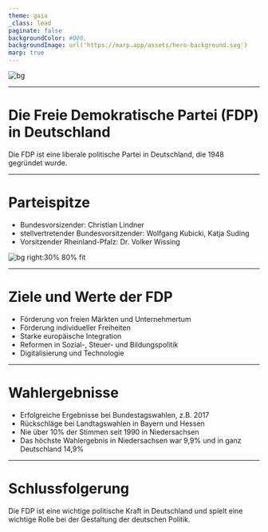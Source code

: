 ```yaml
---
theme: gaia
_class: lead
paginate: false
backgroundColor: #000,
backgroundImage: url('https://marp.app/assets/hero-background.svg')
marp: true
---
```


![bg](http://bilder3.n-tv.de/img/incoming/crop14262206/1851324917-cImg_16_9-w1200/fdp.jpg)

---

# Die Freie Demokratische Partei (FDP) in Deutschland
Die FDP ist eine liberale politische Partei in Deutschland, die 1948 gegründet wurde.

---

# Parteispitze
- Bundesvorsizender: Christian Lindner
- stellvertretender Bundesvorsitzender: Wolfgang Kubicki, Katja Suding
- Vorsitzender Rheinland-Pfalz: Dr. Volker Wissing

![bg right:30% 80% fit](https://external-content.duckduckgo.com/iu/?u=https%3A%2F%2Fwww.welt.de%2Fimg%2Fnewsticker%2Fdpa_nt%2Finfoline_nt%2Fboulevard_nt%2Fmobile147721422%2F5052500107-ci102l-w1024%2Furn-newsml-dpa-com-20090101-151017-99-04643-large-4-3-jpg.jpg&f=1&nofb=1&ipt=4c57bb041ca7aec79853ab163a21ab719e746630922abcfe15851e1b8a1872f7&ipo=images)

---

# Ziele und Werte der FDP

- Förderung von freien Märkten und Unternehmertum
- Förderung individueller Freiheiten
- Starke europäische Integration
- Reformen in Sozial-, Steuer- und Bildungspolitik
- Digitalisierung und Technologie

---

# Wahlergebnisse

- Erfolgreiche Ergebnisse bei Bundestagswahlen, z.B. 2017
- Rückschläge bei Landtagswahlen in Bayern und Hessen
- Nie über 10% der Stimmen seit 1990 in Niedersachsen
- Das höchste Wahlergebnis in Niedersachsen war 9,9% und in ganz Deutschland 14,9%

---

# Schlussfolgerung

Die FDP ist eine wichtige politische Kraft in Deutschland und spielt eine wichtige Rolle bei der Gestaltung der deutschen Politik.

